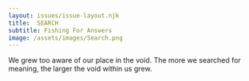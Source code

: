 ```yaml
---
layout: issues/issue-layout.njk
title:  SEARCH
subtitle: Fishing For Answers
image: /assets/images/Search.png
---
```


We grew too aware of our place in the void. The more we searched for meaning, the larger the void within us grew.